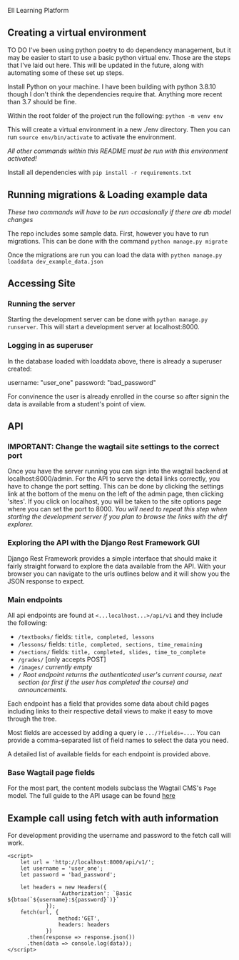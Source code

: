  EII Learning Platform

## Creating a virtual environment
TO DO I've been using python poetry to do dependency management, but it may be easier to start to use
a basic python virtual env. Those are the steps that I've laid out here. This will be updated in the future,
along with automating some of these set up steps.

Install Python on your machine. I have been building with python 3.8.10 though I don't think the 
dependencies require that. Anything more recent than 3.7 should be fine.

Within the root folder of the project run the following:
`python -m venv env`

This will create a virtual environment in a new ./env directory. Then you can run
`source env/bin/activate` to activate the environment. 

_All other commands within this README must be run with this environment activated!_

Install all dependencies with `pip install -r requirements.txt`

## Running migrations & Loading example data

_These two commands will have to be run occasionally if there are db model changes_

The repo includes some sample data. First, however you have to run migrations. This can 
be done with the command `python manage.py migrate`

Once the migrations are run you can load the data with `python manage.py loaddata dev_example_data.json`

## Accessing Site
### Running the server
Starting the development server can be done with `python manage.py runserver`. This will start a development server
at localhost:8000.

### Logging in as superuser
In the database loaded with loaddata above, there is already a superuser created:

username: "user\_one"
password: "bad\_password"

For convinence the user is already enrolled in the course so after signin the data is available
from a student's point of view.

## API
### IMPORTANT: Change the wagtail site settings to the correct port
Once you have the server running you can sign into the wagtail backend at localhost:8000/admin. For the API to
serve the detail links correctly, you have to change the port setting. This can be done by clicking the settings
link at the bottom of the menu on the left of the admin page, then clicking 'sites'. If you click on localhost, you
will be taken to the site options page where you can set the port to 8000. _You will need to repeat this step when
starting the development server if you plan to browse the links with the drf explorer._ 

### Exploring the API with the Django Rest Framework GUI
Django Rest Framework provides a simple interface that should make it fairly straight forward to explore the data 
available from the API. With your browser you can navigate to the urls outlines below and it will show you the JSON
response to expect. 

### Main endpoints
All api endpoints are found at `<...localhost...>/api/v1` and they include the following:
- `/textbooks/` fields: `title, completed, lessons`
- `/lessons/` fields: `title, completed, sections, time_remaining`
- `/sections/` fields: `title, completed, slides, time_to_complete`
- `/grades/` [only accepts POST]
- `/images/` _currently empty_
- `/` _Root endpoint returns the authenticated user's current course, next section_ 
      _(or first if the user has completed the course) and announcements._

Each endpoint has a field that provides some data about child pages including links to 
their respective detail views to make it easy to move through the tree.

Most fields are accessed by adding a query ie `.../?fields=...`. You can provide a
comma-separated list of field names to select the data you need.

A detailed list of available fields for each endpoint is provided above.

### Base Wagtail page fields
For the most part, the content models subclass the Wagtail CMS's `Page` model. The full
guide to the API usage can be found [here](https://docs.wagtail.io/en/stable/advanced_topics/api/v2/usage.html#default-endpoint-fields)

## Example call using fetch with auth information
For development providing the username and password to the fetch call will work.

```
<script>
    let url = 'http://localhost:8000/api/v1/';
    let username = 'user_one';
    let password = 'bad_password';

    let headers = new Headers({
                'Authorization': `Basic  ${btoa(`${username}:${password}`)}`
            });
    fetch(url, {
                method:'GET',
                headers: headers
            })
      .then(response => response.json())
      .then(data => console.log(data));
</script>
```
